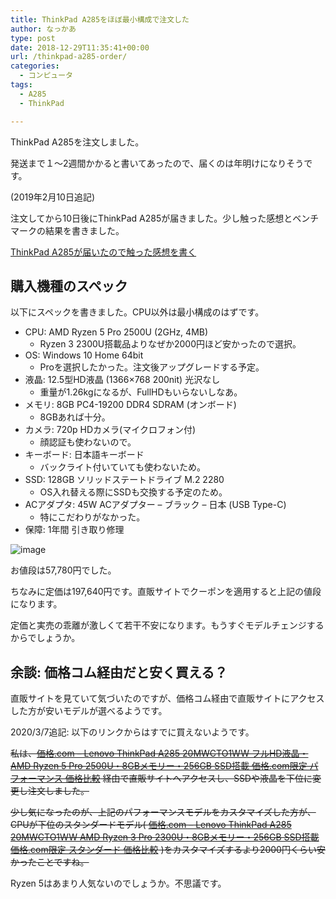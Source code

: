 ```yaml
---
title: ThinkPad A285をほぼ最小構成で注文した
author: なっかあ
type: post
date: 2018-12-29T11:35:41+00:00
url: /thinkpad-a285-order/
categories:
  - コンピュータ
tags:
  - A285
  - ThinkPad

---
```

ThinkPad A285を注文しました。
  
発送まで１〜2週間かかると書いてあったので、届くのは年明けになりそうです。

(2019年2月10日追記)
  
注文してから10日後にThinkPad A285が届きました。少し触った感想とベンチマークの結果を書きました。

[ThinkPad A285が届いたので触った感想を書く](/thinkpad-a285-review/)

## 購入機種のスペック

以下にスペックを書きました。CPU以外は最小構成のはずです。

* CPU: AMD Ryzen 5 Pro 2500U (2GHz, 4MB) 
    * Ryzen 3 2300U搭載品よりなぜか2000円ほど安かったので選択。 
* OS: Windows 10 Home 64bit 
    * Proを選択したかった。注文後アップグレードする予定。 
* 液晶: 12.5型HD液晶 (1366&#215;768 200nit) 光沢なし 
    * 重量が1.26kgになるが、FullHDもいらないしなあ。 
* メモリ: 8GB PC4-19200 DDR4 SDRAM (オンボード) 
    * 8GBあれば十分。 
* カメラ: 720p HDカメラ(マイクロフォン付) 
    * 顔認証も使わないので。 
* キーボード: 日本語キーボード 
    * バックライト付いていても使わないため。 
* SSD: 128GB ソリッドステートドライブ M.2 2280 
    * OS入れ替える際にSSDも交換する予定のため。 
* ACアダプタ: 45W ACアダプター &#8211; ブラック &#8211; 日本 (USB Type-C) 
    * 特にこだわりがなかった。 
* 保障: 1年間 引き取り修理

![image](/img/wp/20181229-a285-order-1024x870.png)

お値段は57,780円でした。
  
ちなみに定価は197,640円です。直販サイトでクーポンを適用すると上記の値段になります。
  
定価と実売の乖離が激しくて若干不安になります。もうすぐモデルチェンジするからでしょうか。

## 余談: 価格コム経由だと安く買える？

直販サイトを見ていて気づいたのですが、価格コム経由で直販サイトにアクセスした方が安いモデルが選べるようです。

2020/3/7追記: 以下のリンクからはすでに買えないようです。
  
~~私は、[価格.com &#8211; Lenovo ThinkPad A285 20MWCTO1WW フルHD液晶・AMD Ryzen 5 Pro 2500U・8GBメモリー・256GB SSD搭載 価格.com限定 パフォーマンス 価格比較](http://kakaku.com/item/K0001093184/) 経由で直販サイトへアクセスし、SSDや液晶を下位に変更し注文しました。~~ 

~~少し気になったのが、上記のパフォーマンスモデルをカスタマイズした方が、CPUが下位のスタンダードモデル( [価格.com &#8211; Lenovo ThinkPad A285 20MWCTO1WW AMD Ryzen 3 Pro 2300U・8GBメモリー・256GB SSD搭載 価格.com限定 スタンダード 価格比較](http://kakaku.com/item/K0001104557/) )をカスタマイズするより2000円くらい安かったことですね。~~ 

Ryzen 5はあまり人気ないのでしょうか。不思議です。